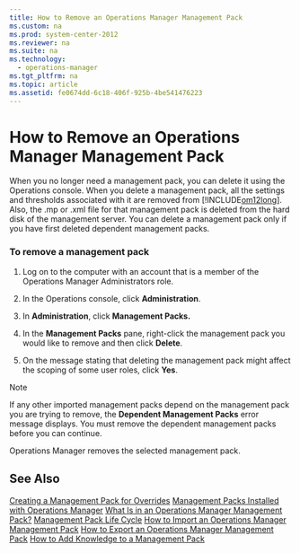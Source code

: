 ```yaml
---
title: How to Remove an Operations Manager Management Pack
ms.custom: na
ms.prod: system-center-2012
ms.reviewer: na
ms.suite: na
ms.technology: 
  - operations-manager
ms.tgt_pltfrm: na
ms.topic: article
ms.assetid: fe0674dd-6c18-406f-925b-4be541476223
---
```

# How to Remove an Operations Manager Management Pack
When you no longer need a management pack, you can delete it using the Operations console. When you delete a management pack, all the settings and thresholds associated with it are removed from [!INCLUDE[om12long](../Token/om12long_md.md)]. Also, the .mp or .xml file for that management pack is deleted from the hard disk of the management server. You can delete a management pack only if you have first deleted dependent management packs.

### To remove a management pack

1.  Log on to the computer with an account that is a member of the Operations Manager Administrators role.

2.  In the Operations console, click **Administration**.

3.  In **Administration**, click **Management Packs.**

4.  In the **Management Packs** pane, right\-click the management pack you would like to remove and then click **Delete**.

5.  On the message stating that deleting the management pack might affect the scoping of some user roles, click **Yes**.

> [!NOTE]
> If any other imported management packs depend on the management pack you are trying to remove, the **Dependent Management Packs** error message displays. You must remove the dependent management packs before you can continue.

Operations Manager removes the selected management pack.

## See Also
[Creating a Management Pack for Overrides](../Topic/Creating-a-Management-Pack-for-Overrides.md)
[Management Packs Installed with Operations Manager](../Topic/Management-Packs-Installed-with-Operations-Manager.md)
[What Is in an Operations Manager Management Pack?](../Topic/What-Is-in-an-Operations-Manager-Management-Pack-.md)
[Management Pack Life Cycle](../Topic/Management-Pack-Life-Cycle.md)
[How to Import an Operations Manager Management Pack](../Topic/How-to-Import-an-Operations-Manager-Management-Pack.md)
[How to Export an Operations Manager Management Pack](../Topic/How-to-Export-an-Operations-Manager-Management-Pack.md)
[How to Add Knowledge to a Management Pack](../Topic/How-to-Add-Knowledge-to-a-Management-Pack.md)

